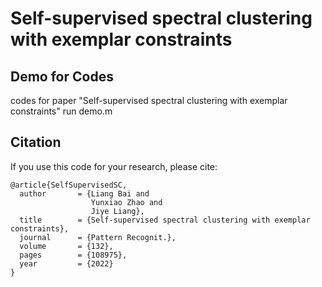 # Self-supervised spectral clustering with exemplar constraints

## Demo for Codes
codes for paper "Self-supervised spectral clustering with exemplar constraints"
run demo.m 
## Citation
If you use this code for your research, please cite:
```
@article{SelfSupervisedSC,
  author       = {Liang Bai and
                  Yunxiao Zhao and
                  Jiye Liang},
  title        = {Self-supervised spectral clustering with exemplar constraints},
  journal      = {Pattern Recognit.},
  volume       = {132},
  pages        = {108975},
  year         = {2022}
}
```


